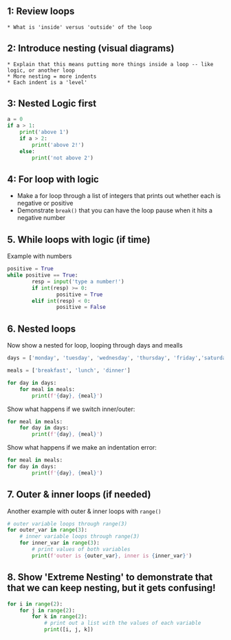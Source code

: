 ## 1: Review loops
    * What is 'inside' versus 'outside' of the loop

## 2: Introduce nesting (visual diagrams)
    * Explain that this means putting more things inside a loop -- like logic, or another loop
    * More nesting = more indents
    * Each indent is a 'level'

## 3: Nested Logic first

```python
a = 0
if a > 1:
    print('above 1')
    if a > 2:
        print('above 2!')
    else:
        print('not above 2')
```

## 4: For loop with logic

* Make a for loop through a list of integers that prints out whether each is negative or positive
* Demonstrate `break()` that you can have the loop pause when it hits a negative number


## 5. While loops with logic (if time)

Example with numbers

```python
positive = True
while positive == True:
        resp = input('type a number!')
        if int(resp) >= 0:
                positive = True
        elif int(resp) < 0:
                positive = False
```


## 6. Nested loops

Now show a nested for loop, looping through days and mealls

```python
days = ['monday', 'tuesday', 'wednesday', 'thursday', 'friday','saturday', 'sunday']

meals = ['breakfast', 'lunch', 'dinner']

for day in days:
    for meal in meals:
        print(f'{day}, {meal}')
```

Show what happens if we switch inner/outer:


```python
for meal in meals:
    for day in days:
        print(f'{day}, {meal}')
```

Show what happens if we make an indentation error:

```python
for meal in meals:
for day in days:
        print(f'{day}, {meal}')
```


## 7. Outer & inner loops (if needed)

Another example with outer & inner loops with `range()`

```python
# outer variable loops through range(3)
for outer_var in range(3):
    # inner variable loops through range(3)
    for inner_var in range(3):
        # print values of both variables
        print(f'outer is {outer_var}, inner is {inner_var}')
```

## 8. Show 'Extreme Nesting' to demonstrate that that we can keep nesting, but it gets confusing!

```python
for i in range(2):
    for j in range(2):
        for k in range(2):
            # print out a list with the values of each variable
            print([i, j, k])
```
